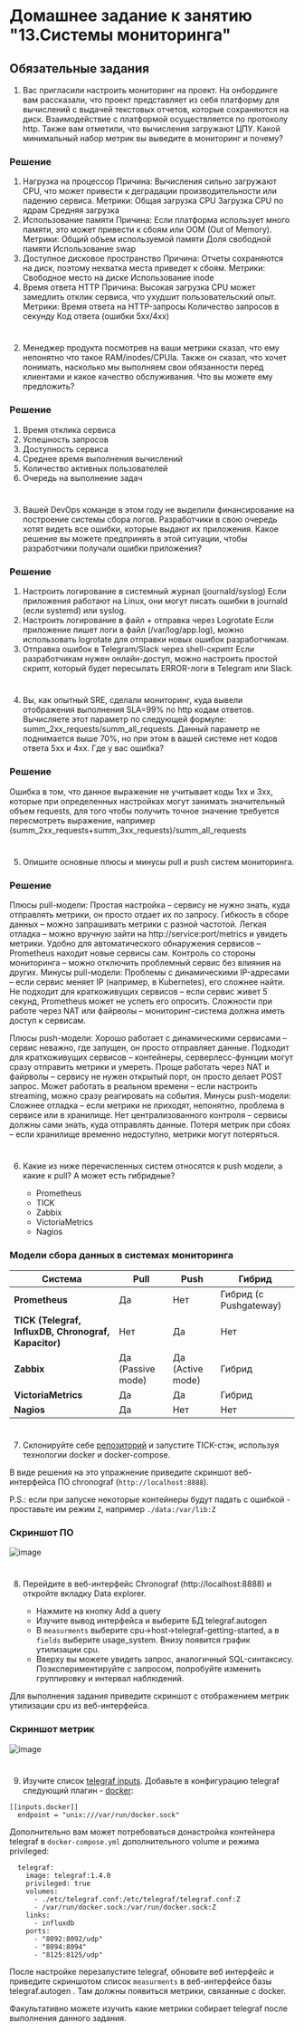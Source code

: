 # Домашнее задание к занятию "13.Системы мониторинга"

## Обязательные задания

1. Вас пригласили настроить мониторинг на проект. На онбординге вам рассказали, что проект представляет из себя 
платформу для вычислений с выдачей текстовых отчетов, которые сохраняются на диск. Взаимодействие с платформой 
осуществляется по протоколу http. Также вам отметили, что вычисления загружают ЦПУ. Какой минимальный набор метрик вы
выведите в мониторинг и почему?
### Решение
1. Нагрузка на процессор
Причина: Вычисления сильно загружают CPU, что может привести к деградации производительности или падению сервиса.
Метрики:
Общая загрузка CPU
Загрузка CPU по ядрам
Средняя загрузка
2. Использование памяти
Причина: Если платформа использует много памяти, это может привести к сбоям или OOM (Out of Memory).
Метрики:
Общий объем используемой памяти
Доля свободной памяти
Использование swap
3. Доступное дисковое пространство
Причина: Отчеты сохраняются на диск, поэтому нехватка места приведет к сбоям.
Метрики:
Свободное место на диске
Использование inode
4. Время ответа HTTP
Причина: Высокая загрузка CPU может замедлить отклик сервиса, что ухудшит пользовательский опыт.
Метрики:
Время ответа на HTTP-запросы
Количество запросов в секунду
Код ответа (ошибки 5xx/4xx)
#
2. Менеджер продукта посмотрев на ваши метрики сказал, что ему непонятно что такое RAM/inodes/CPUla. Также он сказал, 
что хочет понимать, насколько мы выполняем свои обязанности перед клиентами и какое качество обслуживания. Что вы 
можете ему предложить?
### Решение
1. Время отклика сервиса
2. Успешность запросов
3. Доступность сервиса
4. Среднее время выполнения вычислений
5. Количество активных пользователей
6. Очередь на выполнение задач
#
3. Вашей DevOps команде в этом году не выделили финансирование на построение системы сбора логов. Разработчики в свою 
очередь хотят видеть все ошибки, которые выдают их приложения. Какое решение вы можете предпринять в этой ситуации, 
чтобы разработчики получали ошибки приложения?
### Решение
1. Настроить логирование в системный журнал (journald/syslog)
Если приложения работают на Linux, они могут писать ошибки в journald (если systemd) или syslog.
2. Настроить логирование в файл + отправка через Logrotate
Если приложение пишет логи в файл (/var/log/app.log), можно использовать logrotate для отправки новых ошибок разработчикам.
3. Отправка ошибок в Telegram/Slack через shell-скрипт
Если разработчикам нужен онлайн-доступ, можно настроить простой скрипт, который будет пересылать ERROR-логи в Telegram или Slack.
#
4. Вы, как опытный SRE, сделали мониторинг, куда вывели отображения выполнения SLA=99% по http кодам ответов. 
Вычисляете этот параметр по следующей формуле: summ_2xx_requests/summ_all_requests. Данный параметр не поднимается выше 
70%, но при этом в вашей системе нет кодов ответа 5xx и 4xx. Где у вас ошибка?
### Решение
Ошибка в том, что данное выражение не учитывает коды 1xx и 3xx, которые при определенных настройках могут занимать значительный объем requests, для того чтобы получить точное значение требуется пересмотреть выражение, например (summ_2xx_requests+summ_3xx_requests)/summ_all_requests
#
5. Опишите основные плюсы и минусы pull и push систем мониторинга.
### Решение
Плюсы pull-модели:
Простая настройка – сервису не нужно знать, куда отправлять метрики, он просто отдает их по запросу.
Гибкость в сборе данных – можно запрашивать метрики с разной частотой.
Легкая отладка – можно вручную зайти на http://service:port/metrics и увидеть метрики.
Удобно для автоматического обнаружения сервисов – Prometheus находит новые сервисы сам.
Контроль со стороны мониторинга – можно отключить проблемный сервис без влияния на других.
Минусы pull-модели:
Проблемы с динамическими IP-адресами – если сервис меняет IP (например, в Kubernetes), его сложнее найти.
Не подходит для краткоживущих сервисов – если сервис живет 5 секунд, Prometheus может не успеть его опросить.
Сложности при работе через NAT или файрволы – мониторинг-система должна иметь доступ к сервисам.

Плюсы push-модели:
Хорошо работает с динамическими сервисами – сервис неважно, где запущен, он просто отправляет данные.
Подходит для краткоживущих сервисов – контейнеры, серверлесс-функции могут сразу отправить метрики и умереть.
Проще работать через NAT и файрволы – сервису не нужен открытый порт, он просто делает POST запрос.
Может работать в реальном времени – если настроить streaming, можно сразу реагировать на события.
Минусы push-модели:
Сложнее отладка – если метрики не приходят, непонятно, проблема в сервисе или в хранилище.
Нет централизованного контроля – сервисы должны сами знать, куда отправлять данные.
Потеря метрик при сбоях – если хранилище временно недоступно, метрики могут потеряться.
#
6. Какие из ниже перечисленных систем относятся к push модели, а какие к pull? А может есть гибридные?

    - Prometheus 
    - TICK
    - Zabbix
    - VictoriaMetrics
    - Nagios
### Модели сбора данных в системах мониторинга

| Система          | Pull | Push | Гибрид |
|-----------------|------|------|--------|
| **Prometheus**       |  Да  |  Нет  |  Гибрид (с Pushgateway) |
| **TICK (Telegraf, InfluxDB, Chronograf, Kapacitor)** |  Нет |  Да  |  Нет |
| **Zabbix**          |  Да (Passive mode)  |  Да (Active mode)  |  Гибрид |
| **VictoriaMetrics** |  Да  |  Да  |  Гибрид |
| **Nagios**         |  Да  |  Нет  |  Нет |
#
7. Склонируйте себе [репозиторий](https://github.com/influxdata/sandbox/tree/master) и запустите TICK-стэк, 
используя технологии docker и docker-compose.

В виде решения на это упражнение приведите скриншот веб-интерфейса ПО chronograf (`http://localhost:8888`). 

P.S.: если при запуске некоторые контейнеры будут падать с ошибкой - проставьте им режим `Z`, например
`./data:/var/lib:Z`
### Скриншот ПО
![image](https://github.com/user-attachments/assets/2fc16f5c-a6ec-492c-a380-ce89d4f0359e)
#
8. Перейдите в веб-интерфейс Chronograf (http://localhost:8888) и откройте вкладку Data explorer.
        
    - Нажмите на кнопку Add a query
    - Изучите вывод интерфейса и выберите БД telegraf.autogen
    - В `measurments` выберите cpu->host->telegraf-getting-started, а в `fields` выберите usage_system. Внизу появится график утилизации cpu.
    - Вверху вы можете увидеть запрос, аналогичный SQL-синтаксису. Поэкспериментируйте с запросом, попробуйте изменить группировку и интервал наблюдений.

Для выполнения задания приведите скриншот с отображением метрик утилизации cpu из веб-интерфейса.
### Скриншот метрик
![image](https://github.com/user-attachments/assets/08c0e651-ea67-4b4e-b039-8114d3d628b7)
#
9. Изучите список [telegraf inputs](https://github.com/influxdata/telegraf/tree/master/plugins/inputs). 
Добавьте в конфигурацию telegraf следующий плагин - [docker](https://github.com/influxdata/telegraf/tree/master/plugins/inputs/docker):
```
[[inputs.docker]]
  endpoint = "unix:///var/run/docker.sock"
```

Дополнительно вам может потребоваться донастройка контейнера telegraf в `docker-compose.yml` дополнительного volume и 
режима privileged:
```
  telegraf:
    image: telegraf:1.4.0
    privileged: true
    volumes:
      - ./etc/telegraf.conf:/etc/telegraf/telegraf.conf:Z
      - /var/run/docker.sock:/var/run/docker.sock:Z
    links:
      - influxdb
    ports:
      - "8092:8092/udp"
      - "8094:8094"
      - "8125:8125/udp"
```

После настройке перезапустите telegraf, обновите веб интерфейс и приведите скриншотом список `measurments` в 
веб-интерфейсе базы telegraf.autogen . Там должны появиться метрики, связанные с docker.

Факультативно можете изучить какие метрики собирает telegraf после выполнения данного задания.
